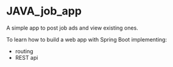 # JAVA_job_app

A simple app to post job ads and view existing ones.

To learn how to build a web app with Spring Boot implementing:
- routing
- REST api